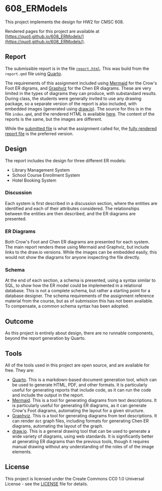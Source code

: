 # 608_ERModels
This project implements the design for HW2 for CMSC 608.

Rendered pages for this project are available at [https://quoll.github.io/608_ERModels/](https://quoll.github.io/608_ERModels/).

## Report
The submissible report is in the file [`report.html`](https://quoll.github.io/608_ERModels/report.html). This was build from the `report.qmd` file using [Quarto](https://quarto.org/).

The requirements of this assignment included using [Mermaid](https://mermaid.js.org/) for the Crow's Foot ER digrams, and [Graphviz](https://graphviz.org/) for the Chen ER diagrams. These are very limited in the types of diagrams they can produce, with substandard results. During class, the students were generally invited to use any drawing package, so a separate version of the report is also included, with embedded images (generated using [draw.io](https://draw.io)). The source for this is in the file `index.qmd`, and the rendered HTML is available [here](https://quoll.github.io/608_ERModels/). The content of the reports is the same, but the images are different.

While the [submitted file](https://quoll.github.io/608_ERModels/report.html) is what the assignment called for, the [fully rendered report file](https://quoll.github.io/608_ERModels/) is the preferred version.

## Design
The report includes the design for three different ER models:
* Library Management System
* School Course Enrollment System
* Hotel Booking System

### Discussion
Each system is first described in a discussion section, where the entities are identified and each of their attributes considered. The relationships between the entities are then described, and the ER diagrams are presented.

### ER Diagrams
Both Crow's Foot and Chen ER diagrams are presented for each system. The main report renders these using Mermaid and Graphviz, but include links to the draw.io versions. While the images can be embedded easily, this would not show the diagrams for anyone inspecting the file directly.

### Schema
At the end of each section, a schema is presented, using a syntax similar to SQL, to show how the ER model could be implemented in a relational database. This is not a complete schema, but rather a starting point for a database designer. The schema requirements of the assignment reference material from the course, but as of submission this has not been available. To compensate, a common schema syntax has been adopted.

## Outcome
As this project is entirely about design, there are no runnable components, beyond the report generation by Quarto.

## Tools
All of the tools used in this project are open source, and are available for free. They are:

* [Quarto](https://quarto.org/). This is a markdown-based document generation tool, which can be used to generate HTML, PDF, and other formats. It is particularly useful for generating reports that include code, as it can run the code and include the output in the report.
* [Mermaid](https://mermaid.js.org/). This is a tool for generating diagrams from text descriptions. It is particularly useful for generating ER diagrams, as it can generate Crow's Foot diagrams, automating the layout for a given structure.
* [Graphviz](https://graphviz.org/). This is a tool for generating diagrams from text descriptions. It can render `dot` graph files, including formats for generating Chen ER diagrams, automating the layout of the graph.
* [draw.io](https://draw.io). This is a general drawing tool that can be used to generate a wide variety of diagrams, using web standards. It is significantly better at generating ER diagrams than the previous tools, though it requires manual drawing without any understanding of the roles of of the image elements.

## License
This project is licensed under the Create Commons CC0 1.0 Universal License - see the [LICENSE](LICENSE) file for details.
